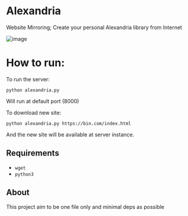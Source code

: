 # Alexandria
Website Mirroring; Create your personal Alexandria library from Internet

![image](https://github.com/thiagolopes/alexandria/assets/5994972/642f4c31-8253-46ef-bcd7-d347c6cee742)

# How to run:
To run the server:
```
python alexandria.py
```
Will run at default port (8000)

To download new site:
```
python alexandria.py https://bin.com/index.html
```
And the new site will be available at server instance.

## Requirements
- `wget`
- `python3`

## About
This project aim to be one file only and minimal deps as possible
